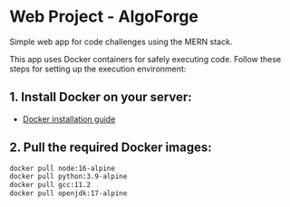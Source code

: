 # Web Project - AlgoForge

Simple web app for code challenges using the MERN stack.

This app uses Docker containers for safely executing code. Follow these steps for setting up the execution environment:
## 1. Install Docker on your server:
   - [Docker installation guide](https://docs.docker.com/get-docker/)

## 2. Pull the required Docker images:
   ```bash
   docker pull node:16-alpine
   docker pull python:3.9-alpine
   docker pull gcc:11.2
   docker pull openjdk:17-alpine

